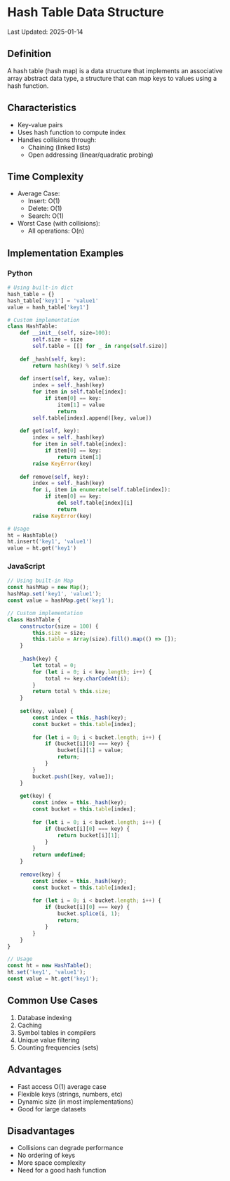 # Hash Table Data Structure

Last Updated: 2025-01-14

## Definition
A hash table (hash map) is a data structure that implements an associative array abstract data type, a structure that can map keys to values using a hash function.

## Characteristics
- Key-value pairs
- Uses hash function to compute index
- Handles collisions through:
  - Chaining (linked lists)
  - Open addressing (linear/quadratic probing)

## Time Complexity
- Average Case:
  - Insert: O(1)
  - Delete: O(1)
  - Search: O(1)
- Worst Case (with collisions):
  - All operations: O(n)

## Implementation Examples

### Python
```python
# Using built-in dict
hash_table = {}
hash_table['key1'] = 'value1'
value = hash_table['key1']

# Custom implementation
class HashTable:
    def __init__(self, size=100):
        self.size = size
        self.table = [[] for _ in range(self.size)]
    
    def _hash(self, key):
        return hash(key) % self.size
    
    def insert(self, key, value):
        index = self._hash(key)
        for item in self.table[index]:
            if item[0] == key:
                item[1] = value
                return
        self.table[index].append([key, value])
    
    def get(self, key):
        index = self._hash(key)
        for item in self.table[index]:
            if item[0] == key:
                return item[1]
        raise KeyError(key)
    
    def remove(self, key):
        index = self._hash(key)
        for i, item in enumerate(self.table[index]):
            if item[0] == key:
                del self.table[index][i]
                return
        raise KeyError(key)

# Usage
ht = HashTable()
ht.insert('key1', 'value1')
value = ht.get('key1')
```

### JavaScript
```javascript
// Using built-in Map
const hashMap = new Map();
hashMap.set('key1', 'value1');
const value = hashMap.get('key1');

// Custom implementation
class HashTable {
    constructor(size = 100) {
        this.size = size;
        this.table = Array(size).fill().map(() => []);
    }
    
    _hash(key) {
        let total = 0;
        for (let i = 0; i < key.length; i++) {
            total += key.charCodeAt(i);
        }
        return total % this.size;
    }
    
    set(key, value) {
        const index = this._hash(key);
        const bucket = this.table[index];
        
        for (let i = 0; i < bucket.length; i++) {
            if (bucket[i][0] === key) {
                bucket[i][1] = value;
                return;
            }
        }
        bucket.push([key, value]);
    }
    
    get(key) {
        const index = this._hash(key);
        const bucket = this.table[index];
        
        for (let i = 0; i < bucket.length; i++) {
            if (bucket[i][0] === key) {
                return bucket[i][1];
            }
        }
        return undefined;
    }
    
    remove(key) {
        const index = this._hash(key);
        const bucket = this.table[index];
        
        for (let i = 0; i < bucket.length; i++) {
            if (bucket[i][0] === key) {
                bucket.splice(i, 1);
                return;
            }
        }
    }
}

// Usage
const ht = new HashTable();
ht.set('key1', 'value1');
const value = ht.get('key1');
```

## Common Use Cases
1. Database indexing
2. Caching
3. Symbol tables in compilers
4. Unique value filtering
5. Counting frequencies (sets)

## Advantages
- Fast access O(1) average case
- Flexible keys (strings, numbers, etc)
- Dynamic size (in most implementations)
- Good for large datasets

## Disadvantages
- Collisions can degrade performance
- No ordering of keys
- More space complexity
- Need for a good hash function
